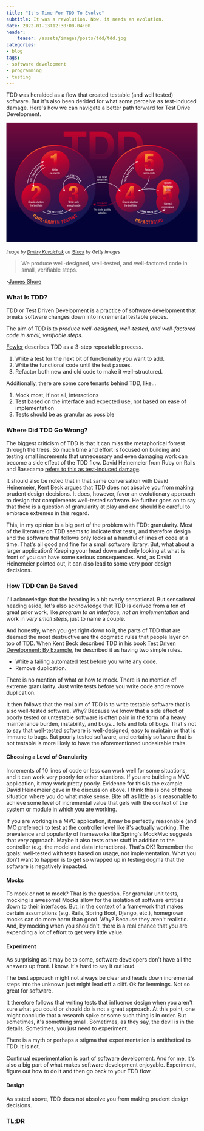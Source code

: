 ```yaml
---
title: "It's Time For TDD To Evolve"
subtitle: It was a revolution. Now, it needs an evolution.
date: 2022-01-13T12:30:00-04:00
header:
    teaser: /assets/images/posts/tdd/tdd.jpg
categories:
- blog
tags:
- software development
- programming
- testing
---
```


TDD was heralded as a flow that created testable (and well tested) software. But it's also been derided for what some
perceive as test-induced damage. Here's how we can navigate a better path forward for Test Drive Development.

![TDD](/assets/images/posts/tdd/tdd.jpg)

_<small>Image by [Dmitry Kovalchuk](https://www.istockphoto.com/portfolio/DmitryKovalchuk?mediatype=illustration) on [iStock](https://www.istockphoto.com) by Getty Images</small>_

> We produce well-designed, well-tested, and well-factored code in small, verifiable steps.

-[James Shore](http://www.jamesshore.com/v2/books/aoad1/test_driven_development)

### What Is TDD?

TDD or Test Driven Development is a practice of software development that breaks software changes down into incremental
testable pieces. 

The aim of TDD is to _produce well-designed, well-tested, and well-factored code in small, verifiable steps._

[Fowler](https://martinfowler.com/bliki/TestDrivenDevelopment.html) describes TDD as a 3-step repeatable process.

1. Write a test for the next bit of functionality you want to add.
2. Write the functional code until the test passes.
3. Refactor both new and old code to make it well-structured.

Additionally, there are some core tenants behind TDD, like...

1. Mock most, if not all, interactions
2. Test based on the interface and expected use, not based on ease of implementation
3. Tests should be as granular as possible

### Where Did TDD Go Wrong?

The biggest criticism of TDD is that it can miss the metaphorical forrest through the trees. So much time and effort is
focused on building and testing small increments that unnecessary and even damaging work can become a side effect of
the TDD flow. David Heinemeier from Ruby on Rails and Basecamp [refers to this as test-induced damage](https://www.youtube.com/watch?v=JoTB2mcjU7w).

It should also be noted that in that same conversation with David Heinemeier, Kent Beck argues that TDD does not absolve you
from making prudent design decisions. It does, however, favor an evolutionary approach to design that complements well-tested software.
He further goes on to say that there is a question of granularity at play and one should be careful to embrace extremes in this regard.

This, in my opinion is a big part of the problem with TDD: granularity. Most of the literature on TDD seems to indicate that
tests, and therefore design and the software that follows only looks at a handful of lines of code at a time. That's all good and
fine for a small software library. But, what about a larger application? Keeping your head down and only looking at what
is front of you can have some serious consequences. And, as David Heinemeier pointed out, it can also lead to some very poor
design decisions.

### How TDD Can Be Saved

I'll acknowledge that the heading is a bit overly sensational. But sensational heading aside, let's also acknowledge that
TDD is derived from a ton of great prior work, like _program to an interface, not an implementation_ and work in _very small steps_,
just to name a couple.

And honestly, when you get right down to it, the parts of TDD that are deemed the most destructive are the dogmatic rules that people layer on top
of TDD. When Kent Beck described TDD in his book [Test Driven Development: By Example](https://www.amazon.com/gp/product/0321146530/ref=as_li_tl?ie=UTF8&camp=1789&creative=9325&creativeASIN=0321146530&linkCode=as2&tag=martinfowlerc-20), 
he described it as having two simple rules.

* Write a failing automated test before you write any code.
* Remove duplication.

There is no mention of what or how to mock. There is no mention of extreme granularity. Just write tests before you write code and remove duplication.

It then follows that the real aim of TDD is to write testable software that is also well-tested software. Why? Because
we know that a side effect of poorly tested or untestable software is often pain in the form of a heavy maintenance burden, instability, and bugs... lots and lots of bugs.
That's not to say that well-tested software is well-designed, easy to maintain or that is immune to bugs. But poorly tested software, and
certainly software that is not testable is more likely to have the aforementioned undesirable traits.

#### Choosing a Level of Granularity

Increments of 10 lines of code or less can work well for some situations, and it can work very poorly for other situations.
If you are building a MVC application, it may work pretty poorly. Evidence for this is the example David Heinemeier gave in
the discussion above. I think this is one of those situation where you do what make sense. Bite off as little as is reasonable
to achieve some level of incremental value that gels with the context of the system or module in which you are working.

If you are working in a MVC application, it may be perfectly reasonable (and IMO preferred) to test at the controller
level like it's actually working. The prevalence and popularity of frameworks like Spring's MockMvc suggests that very approach.
Maybe it also tests other stuff in addition to the controller (e.g. the model and data interactions). That's OK!
Remember the goals: well-tested with tests based on usage, not implementation. What you don't want to happen is to
get so wrapped up in testing dogma that the software is negatively impacted.

#### Mocks

To mock or not to mock? That is the question. For granular unit tests, mocking is awesome! Mocks allow for the isolation
of software entities down to their interfaces. But, in the context of a framework that makes certain assumptions (e.g. Rails, Spring Boot, Django, etc.),
homegrown mocks can do more harm than good. Why? Because they aren't realistic. And, by mocking when you shouldn't, there is a real chance that you are
expending a lot of effort to get very little value.

#### Experiment

As surprising as it may be to some, software developers don't have all the answers up front. I know. It's hard to say it out loud.

The best approach might not always be clear and heads down incremental steps into the unknown just might lead off a cliff.
Ok for lemmings. Not so great for software.

It therefore follows that writing tests that influence design when you aren't sure what you could or should do is not a great approach.
At this point, one might conclude that a research spike or some such thing is in order. But sometimes, it's something small.
Sometimes, as they say, the devil is in the details. Sometimes, you just need to experiment. 

There is a myth or perhaps a stigma that experimentation is antithetical to TDD. It is not.

Continual experimentation is part of software development. And for me, it's also a big part of what makes software
development enjoyable. Experiment, figure out how to do it and then go back to your TDD flow.

#### Design

As stated above, TDD does not absolve you from making prudent design decisions. 

### TL;DR


